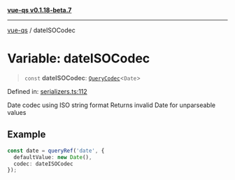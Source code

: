 [**vue-qs v0.1.18-beta.7**](../README.md)

***

[vue-qs](../README.md) / dateISOCodec

# Variable: dateISOCodec

> `const` **dateISOCodec**: [`QueryCodec`](../type-aliases/QueryCodec.md)\<`Date`\>

Defined in: [serializers.ts:112](https://github.com/iamsomraj/vue-qs/blob/ff60e1586d4655408e5c5a224bc4b63d54bf2fc1/src/serializers.ts#L112)

Date codec using ISO string format
Returns invalid Date for unparseable values

## Example

```ts
const date = queryRef('date', {
  defaultValue: new Date(),
  codec: dateISOCodec
});
```
